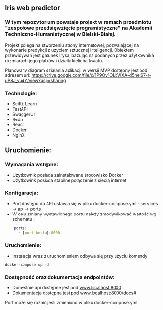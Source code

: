 ## Iris web predictor
### W tym repozytorium powstaje projekt w ramach przedmiotu "zespołowe przedsięwzięcie programistyczne" na Akademii Techniczno-Humanistycznej w Bielski-Białej. 

Projekt polega na stworzeniu strony internetowej, pozwalającej na wykonanie predykcji z użyciem sztucznej inteligencji.
Obiektem przewidywań jest gatunek Irysa, bazując na podanych przez użytkownika rozmiarach jego płatków i działki kielicha kwiatu.

Planowany diagram działania aplikacji w wersji MVP dostępny jest pod adresem url: 
https://drive.google.com/file/d/1P9Ov1OLkVlXA-d5net67-r-uP8J_vudY/view?usp=sharing


### Technologie:

- SciKit Learn
- FastAPI
- SwaggerUI 
- Redis
- React
- Docker
- NginX

## Uruchomienie:
### Wymagania wstępne:
- Użytkownik posiada zainstalowane środowisko Docker
- Użytkowink posiada stabilne połączenie z siecią internet

### Konfiguracja:
- Port dostępu do API ustawia się w pliku docker-compose.yml - services -> api -> ports
- W celu zmiany wystawionego portu należy zmodywikować wartość wg schematu :
```yaml
    ports:
      - [port_hosta]:8000
```

### Uruchomienie:
- Instalacja wraz z uruchomieniem odbywa się przy użyciu komendy 
```
docker-compose up -d
```

### Dostępność oraz dokumentacja endpointów:
- Domyślnie api dostępne jest pod www.localhost:8000
- Dokumentacja dostępna jest pod www.localhost:8000/docs#

Port może się różnić jeśli zmieniono w pliku docker-compose.yml

